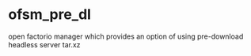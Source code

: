 # ofsm_pre_dl
open factorio manager which provides an option of using pre-download headless server tar.xz
